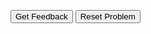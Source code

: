 <div id="sortableTrash" class="sortable-code"></div> 
<div id="sortable" class="sortable-code"></div> 
<div style="clear:both;"></div> 
<p> 
    <input id="feedbackLink" value="Get Feedback" type="button" /> 
    <input id="newInstanceLink" value="Reset Problem" type="button" /> 
</p> 
<script type="text/javascript"> 
(function(){
  var initial = "schools = [&quot;Naperville Central&quot;, &quot;Naperville North&quot;, &quot;Neuqua Valley&quot;, &quot;Metea Valley&quot;, &quot;Waubonsie Valley&quot;]\n" +
    "d203Schools = []\n" +
    "for school in schools:\n" +
    "	if &quot;Naperville&quot; in school:\n" +
    "    	d203Schools.append(school)\n" +
    "        \n" +
    "print(&quot;Schools in Naperville CUSD 203:&quot;)\n" +
    "print(d203Schools)";
  var parsonsPuzzle = new ParsonsWidget({
    "sortableId": "sortable",
    "max_wrong_lines": 10,
    "grader": ParsonsWidget._graders.LineBasedGrader,
    "exec_limit": 2500,
    "can_indent": true,
    "x_indent": 50,
    "lang": "en",
    "show_feedback": true
  });
  parsonsPuzzle.init(initial);
  parsonsPuzzle.shuffleLines();
  $("#newInstanceLink").click(function(event){ 
      event.preventDefault(); 
      parsonsPuzzle.shuffleLines(); 
  }); 
  $("#feedbackLink").click(function(event){ 
      event.preventDefault(); 
      parsonsPuzzle.getFeedback(); 
  }); 
})(); 
</script>
